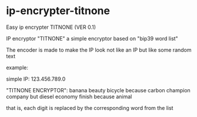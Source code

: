 # ip-encrypter-titnone
Easy ip encrypter TITNONE (VER 0.1)

IP encryptor "TITNONE" a simple encryptor based on "bip39 word list"

The encoder is made to make the IP look not like an IP but like some random text

example:

simple IP: 123.456.789.0

"TITNONE ENCRYPTOR": banana beauty bicycle because carbon champion company but diesel economy finish because animal

that is, each digit is replaced by the corresponding word from the list

